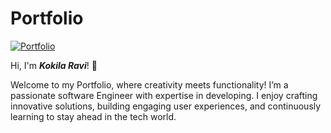 # Portfolio
[![Portfolio](https://img.shields.io/badge/Check_out_My_Portfolio-Click%20Here-blue)](https://kokila-ravi.github.io/MyPortfolio/)

Hi, I'm __*Kokila Ravi*__! 👋

  Welcome to my Portfolio, where creativity meets functionality! I’m a passionate software Engineer with expertise in developing. I enjoy crafting innovative solutions, building engaging user experiences, and continuously learning to stay ahead in the tech world.
